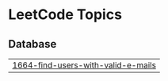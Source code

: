 

<!---LeetCode Topics Start-->
# LeetCode Topics
## Database
|  |
| ------- |
| [1664-find-users-with-valid-e-mails](https://github.com/aastha-0711/DSA/tree/master/1664-find-users-with-valid-e-mails) |
<!---LeetCode Topics End-->